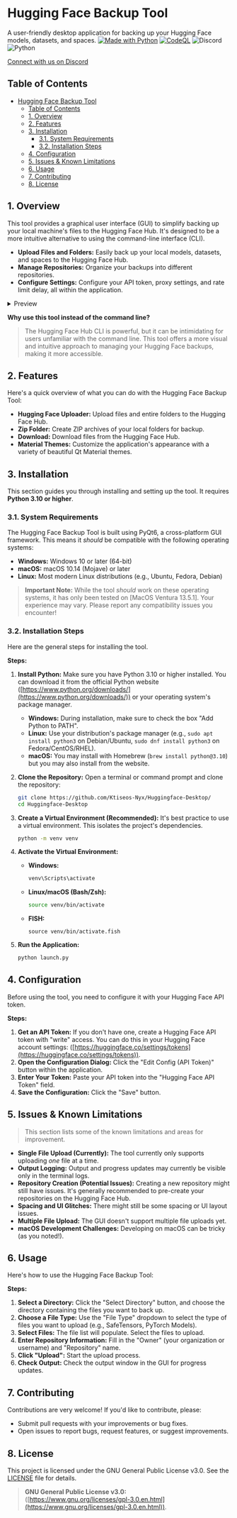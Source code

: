 # Hugging Face Backup Tool

A user-friendly desktop application for backing up your Hugging Face models, datasets, and spaces.
[![Made with Python](https://img.shields.io/badge/Python->=3.10-blue?logo=python&logoColor=white)](https://python.org "Go to Python homepage") [![CodeQL](https://github.com/Ktiseos-Nyx/Huggingface-Desktop/actions/workflows/github-code-scanning/codeql/badge.svg)](https://github.com/Ktiseos-Nyx/Huggingface-Desktop/actions/workflows/github-code-scanning/codeql) ![Discord](https://img.shields.io/discord/1330470680348594276?style=social&logo=discord&logoColor=%235865F2) ![Python](https://img.shields.io/badge/python-3670A0?style=for-the-badge&logo=python&logoColor=ffdd54)

[Connect with us on Discord](https://discord.gg/MASBKnNFWh)

## Table of Contents

- [Hugging Face Backup Tool](#hugging-face-backup-tool)
  - [Table of Contents](#table-of-contents)
  - [1. Overview](#1-overview)
  - [2. Features](#2-features)
  - [3. Installation](#3-installation)
    - [3.1. System Requirements](#31-system-requirements)
    - [3.2. Installation Steps](#32-installation-steps)
  - [4. Configuration](#4-configuration)
  - [5. Issues \& Known Limitations](#5-issues--known-limitations)
  - [6. Usage](#6-usage)
  - [7. Contributing](#7-contributing)
  - [8. License](#8-license)

## 1. Overview

This tool provides a graphical user interface (GUI) to simplify backing up your local machine's files to the Hugging Face Hub. It's designed to be a more intuitive alternative to using the command-line interface (CLI).

*   **Upload Files and Folders:** Easily back up your local models, datasets, and spaces to the Hugging Face Hub.
*   **Manage Repositories:** Organize your backups into different repositories.
*   **Configure Settings:** Configure your API token, proxy settings, and rate limit delay, all within the application.

<details>
<summary>Preview</summary>
<p align="center"><img width="1052" alt="Screenshot 2025-05-07 at 16 35 11" src="https://github.com/user-attachments/assets/09623bc9-4045-48b5-8f83-ffdeacc87d4c" />

  
</p>
</details>

**Why use this tool instead of the command line?**

> The Hugging Face Hub CLI is powerful, but it can be intimidating for users unfamiliar with the command line. This tool offers a more visual and intuitive approach to managing your Hugging Face backups, making it more accessible.

## 2. Features

Here's a quick overview of what you can do with the Hugging Face Backup Tool:

*   **Hugging Face Uploader:**  Upload files and entire folders to the Hugging Face Hub.
*   **Zip Folder:** Create ZIP archives of your local folders for backup.
*   **Download:** Download files from the Hugging Face Hub.
*   **Material Themes:** Customize the application's appearance with a variety of beautiful Qt Material themes.

## 3. Installation

This section guides you through installing and setting up the tool. It requires **Python 3.10 or higher**.

### 3.1. System Requirements

The Hugging Face Backup Tool is built using PyQt6, a cross-platform GUI framework. This means it *should* be compatible with the following operating systems:

*   **Windows:** Windows 10 or later (64-bit)
*   **macOS:** macOS 10.14 (Mojave) or later
*   **Linux:** Most modern Linux distributions (e.g., Ubuntu, Fedora, Debian)

> **Important Note:** While the tool *should* work on these operating systems, it has only been tested on [MacOS Ventura 13.5.1]. Your experience may vary. Please report any compatibility issues you encounter!

### 3.2. Installation Steps

Here are the general steps for installing the tool.

**Steps:**

1.  **Install Python:** Make sure you have Python 3.10 or higher installed.  You can download it from the official Python website ([https://www.python.org/downloads/](https://www.python.org/downloads/)) or your operating system's package manager.

    *   **Windows:**  During installation, make sure to check the box "Add Python to PATH".
    *   **Linux:**  Use your distribution's package manager (e.g., `sudo apt install python3` on Debian/Ubuntu, `sudo dnf install python3` on Fedora/CentOS/RHEL).
    *   **macOS:** You may install with Homebrew (`brew install python@3.10`) but you may also install from the website.

2.  **Clone the Repository:**  Open a terminal or command prompt and clone the repository:

    ```bash
    git clone https://github.com/Ktiseos-Nyx/Huggingface-Desktop/
    cd Huggingface-Desktop
    ```

3.  **Create a Virtual Environment (Recommended):**  It's best practice to use a virtual environment.  This isolates the project's dependencies.

    ```bash
    python -m venv venv
    ```

4.  **Activate the Virtual Environment:**

    *   **Windows:**

        ```cmd
        venv\Scripts\activate
        ```

    *   **Linux/macOS (Bash/Zsh):**

        ```bash
        source venv/bin/activate
        ```

    *   **FISH:**

        ```fish
        source venv/bin/activate.fish
        ```

5.  **Run the Application:**

    ```bash
    python launch.py
    ```

## 4. Configuration

Before using the tool, you need to configure it with your Hugging Face API token.

**Steps:**

1.  **Get an API Token:** If you don't have one, create a Hugging Face API token with "write" access.  You can do this in your Hugging Face account settings:  ([https://huggingface.co/settings/tokens](https://huggingface.co/settings/tokens)).
2.  **Open the Configuration Dialog:** Click the "Edit Config (API Token)" button within the application.
3.  **Enter Your Token:** Paste your API token into the "Hugging Face API Token" field.
4.  **Save the Configuration:** Click the "Save" button.

## 5. Issues & Known Limitations

> This section lists some of the known limitations and areas for improvement.

*   **Single File Upload (Currently):** The tool currently only supports uploading *one* file at a time.
*   **Output Logging:**  Output and progress updates may currently be visible only in the terminal logs.
*   **Repository Creation (Potential Issues):**  Creating a new repository might still have issues.  It's generally recommended to pre-create your repositories on the Hugging Face Hub.
*   **Spacing and UI Glitches:**  There might still be some spacing or UI layout issues.
*   **Multiple File Upload:** The GUI doesn't support multiple file uploads yet.
*   **macOS Development Challenges:** Developing on macOS can be tricky (as you noted!).

## 6. Usage

Here's how to use the Hugging Face Backup Tool:

**Steps:**

1.  **Select a Directory:**  Click the "Select Directory" button, and choose the directory containing the files you want to back up.
2.  **Choose a File Type:**  Use the "File Type" dropdown to select the type of files you want to upload (e.g., SafeTensors, PyTorch Models).
3.  **Select Files:**  The file list will populate.  Select the files to upload.
4.  **Enter Repository Information:**  Fill in the "Owner" (your organization or username) and "Repository" name.
5.  **Click "Upload":** Start the upload process.
6.  **Check Output:** Check the output window in the GUI for progress updates.

## 7. Contributing

Contributions are very welcome! If you'd like to contribute, please:

*   Submit pull requests with your improvements or bug fixes.
*   Open issues to report bugs, request features, or suggest improvements.

## 8. License

This project is licensed under the GNU General Public License v3.0.  See the [LICENSE](https://github.com/Ktiseos-Nyx/Huggingface-Desktop#GPL-3.0-1-ov-file) file for details.

> **GNU General Public License v3.0:** ([https://www.gnu.org/licenses/gpl-3.0.en.html](https://www.gnu.org/licenses/gpl-3.0.en.html)).
